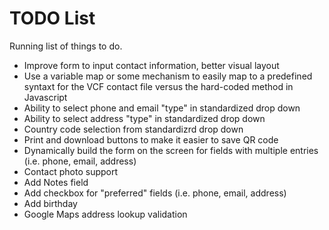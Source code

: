 # TODO List

Running list of things to do.

* Improve form to input contact information, better visual layout
* Use a variable map or some mechanism to easily map to a predefined syntaxt for the VCF contact file versus the hard-coded method in Javascript
* Ability to select phone and email "type" in standardized drop down
* Ability to select address "type" in standardized drop down
* Country code selection from standardizrd drop down
* Print and download buttons to make it easier to save QR code
* Dynamically build the form on the screen for fields with multiple entries (i.e. phone, email, address)
* Contact photo support
* Add Notes field
* Add checkbox for "preferred" fields (i.e. phone, email, address)
* Add birthday
* Google Maps address lookup validation

